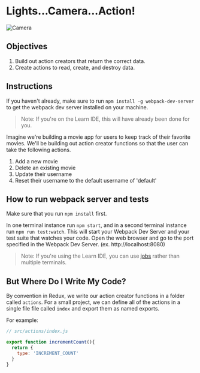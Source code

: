 # Lights...Camera...Action!

![Camera](https://media.giphy.com/media/10bL6SqRBRfMUU/giphy.gif)

## Objectives

1. Build out action creators that return the correct data.
2. Create actions to read, create, and destroy data.

## Instructions

If you haven't already, make sure to run `npm install -g webpack-dev-server` to get the webpack dev server installed on your machine. 

>Note: If you're on the Learn IDE, this will have already been done for you. 

Imagine we're building a movie app for users to keep track of their favorite movies. We'll be building out action creator functions so that the user can take the following actions.

1. Add a new movie
2. Delete an existing movie
3. Update their username
4. Reset their username to the default username of 'default'

## How to run webpack server and tests

Make sure that you run `npm install` first.

In one terminal instance run `npm start`, and in a second terminal instance run `npm run test:watch`. This will start your Webpack Dev Server and your test suite that watches your code. Open the web browser and go to the port specified in the Webpack Dev Server. (ex. http://localhost:8080)

>Note: If you're using the Learn IDE, you can use [jobs](https://help.learn.co/hc/en-us/articles/229922347-Running-multiple-processes-in-the-IDE-terminal) rather than multiple terminals. 

## But Where Do I Write My Code?

By convention in Redux, we write our action creator functions in a folder called `actions`. For a small project, we can define all of the actions in a single file file called `index` and export them as named exports.

For example:

```javascript
// src/actions/index.js

export function incrementCount(){
  return {
    type: 'INCREMENT_COUNT'
  }
}
```
